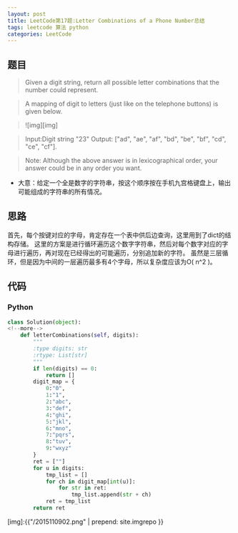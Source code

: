 ```yaml
---
layout: post
title: LeetCode第17题:Letter Combinations of a Phone Number总结
tags: leetcode 算法 python
categories: LeetCode
---
```

## 题目
> Given a digit string, return all possible letter combinations that the number could represent.

>A mapping of digit to letters (just like on the telephone buttons) is given below.

> ![img][img]

>Input:Digit string "23"
Output: ["ad", "ae", "af", "bd", "be", "bf", "cd", "ce", "cf"].

> Note:
Although the above answer is in lexicographical order, your answer could be in any order you want.

* 大意：给定一个全是数字的字符串，按这个顺序按在手机九宫格键盘上，输出可能组成的字符串的所有情况。

## 思路
首先，每个按键对应的字母，肯定存在一个表中供后边查询，这里用到了dict的结构存储。
这里的方案是进行循环遍历这个数字字符串，然后对每个数字对应的字母进行遍历，再对现在已经得出的可能遍历，分别追加新的字符。
虽然是三层循环，但是因为中间的一层遍历最多有4个字母，所以复杂度应该为O( n^2 )。

## 代码
### Python
~~~python
class Solution(object):
<!--more-->
    def letterCombinations(self, digits):
        """
        :type digits: str
        :rtype: List[str]
        """
        if len(digits) == 0:
            return []
        digit_map = {
            0:"0",
            1:"1",
            2:"abc",
            3:"def",
            4:"ghi",
            5:"jkl",
            6:"mno",
            7:"pqrs",
            8:"tuv",
            9:"wxyz"
        }
        ret = [""]
        for u in digits:
            tmp_list = []
            for ch in digit_map[int(u)]:
                for str in ret:
                    tmp_list.append(str + ch)
            ret = tmp_list
        return ret
~~~

[img]:{{"/2015110902.png" | prepend: site.imgrepo }}
